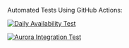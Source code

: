 Automated Tests Using GitHub Actions: 

[![Daily Availability Test](https://github.com/IUSGradProject/aurora-testing/actions/workflows/availability-test.yml/badge.svg)](https://github.com/IUSGradProject/aurora-testing/actions/workflows/availability-test.yml)

[![Aurora Integration Test](https://github.com/IUSGradProject/aurora-testing/actions/workflows/integration-test.yml/badge.svg?branch=main)](https://github.com/IUSGradProject/aurora-testing/actions/workflows/integration-test.yml)
